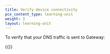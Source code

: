 ```yaml
---
title: Verify device connectivity
pcx_content_type: learning-unit
weight: 3
layout: learning-unit
---
```


To verify that your DNS traffic is sent to Gateway:

{{<render file="gateway/_verify-connectivity.md" withParameters="DNS" productFolder="cloudflare-one">}}